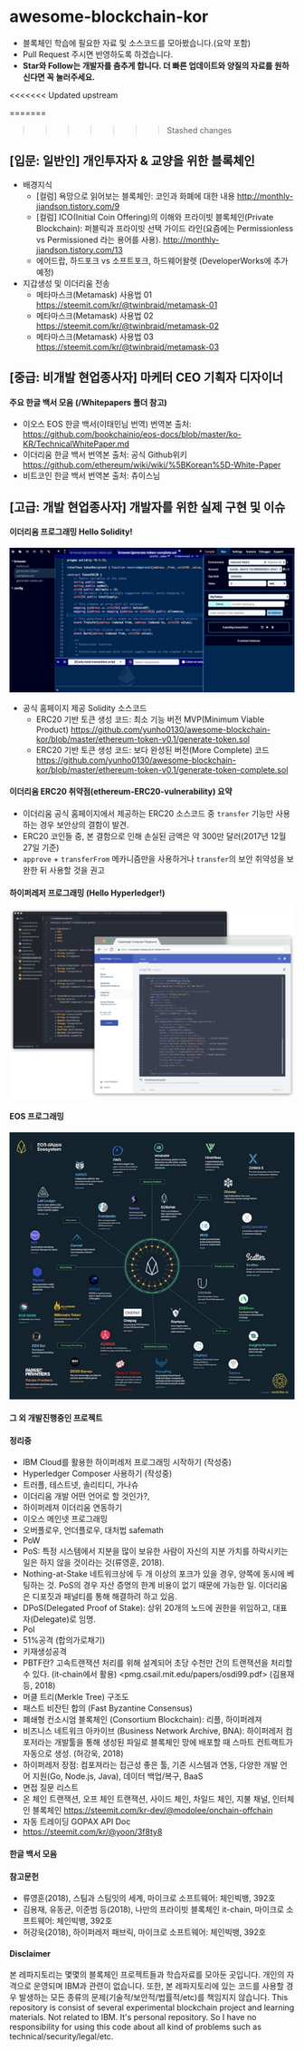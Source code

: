 # awesome-blockchain-kor
- 블록체인 학습에 필요한 자료 및 소스코드를 모아봤습니다.(요약 포함) 
- Pull Request 주시면 반영하도록 하겠습니다.
- **Star와 Follow는 개발자를 춤추게 합니다. 더 빠른 업데이트와 양질의 자료를 원하신다면 꼭 눌러주세요.**

<<<<<<< Updated upstream

=======
>>>>>>> Stashed changes
## [입문: 일반인] 개인투자자 & 교양을 위한 블록체인
- 배경지식  
    - [컬럼] 욕망으로 읽어보는 블록체인: 코인과 화폐에 대한 내용 <http://monthly-jiandson.tistory.com/9>  
    - [컬럼] ICO(Initial Coin Offering)의 이해와 프라이빗 블록체인(Private Blockchain): 퍼블릭과 프라이빗 선택 가이드 라인(요즘에는 Permissionless vs Permissioned 라는 용어를 사용). <http://monthly-jiandson.tistory.com/13>
    - 에어드랍, 하드포크 vs 소프트포크, 하드웨어왈렛 (DeveloperWorks에 추가예정)
- 지갑생성 및 이더리움 전송
    - 메타마스크(Metamask) 사용법 01 <https://steemit.com/kr/@twinbraid/metamask-01>  
    - 메타마스크(Metamask) 사용법 02 <https://steemit.com/kr/@twinbraid/metamask-02>  
    - 메타마스크(Metamask) 사용법 03 <https://steemit.com/kr/@twinbraid/metamask-03>  

## [중급: 비개발 현업종사자] 마케터 CEO 기획자 디자이너


#### 주요 한글 백서 모음 (/Whitepapers 폴더 참고) 
- 이오스 EOS 한글 백서(이태민님 번역) 번역본 출처: <https://github.com/bookchainio/eos-docs/blob/master/ko-KR/TechnicalWhitePaper.md> 
- 이더리움 한글 백서 번역본 출처: 공식 Github위키 <https://github.com/ethereum/wiki/wiki/%5BKorean%5D-White-Paper>
- 비트코인 한글 백서 번역본 출처: 츄이스님 

## [고급: 개발 현업종사자] 개발자를 위한 실제 구현 및 이슈 <a id="고급"></a>

#### 이더리움 프로그래밍 Hello Solidity!
![](media/15282674796425.jpg)

- 공식 홈페이지 제공 Solidity 소스코드  
    - ERC20 기반 토큰 생성 코드: 최소 기능 버전 MVP(Minimum Viable Product) <https://github.com/yunho0130/awesome-blockchain-kor/blob/master/ethereum-token-v0.1/generate-token.sol>
    - ERC20 기반 토큰 생성 코드: 보다 완성된 버전(More Complete) 코드 <https://github.com/yunho0130/awesome-blockchain-kor/blob/master/ethereum-token-v0.1/generate-token-complete.sol>

#### 이더리움 ERC20 취약점(ethereum-ERC20-vulnerability) 요약
- 이더리움 공식 홈페이지에서 제공하는 ERC20 소스코드 중 `transfer` 기능만 사용하는 경우 보안상의 결함이 발견. 
- ERC20 코인들 중, 본 결함으로 인해 손실된 금액은 약 300만 달러(2017년 12월 27일 기준)
- `approve` + `transferFrom` 메카니즘만을 사용하거나 `transfer`의 보안 취약성을 보완한 뒤 사용할 것을 권고

#### 하이퍼레저 프로그래밍 (Hello Hyperledger!)
![](media/15282706026711.png)

#### EOS 프로그래밍 
![](media/15286777738059.jpg)

#### 그 외 개발진행중인 프로젝트

#### 정리중 
- IBM Cloud를 활용한 하이퍼레저 프로그래밍 시작하기 (작성중)
- Hyperledger Composer 사용하기 (작성중) 
- 트러플, 테스트넷, 솔리티디, 가나슈
- 이더리움 개발 어떤 언어로 할 것인가?, 
- 하이퍼레져 이더리움 연동하기
- 이오스 메인넷 프로그래밍
- 오버플로우, 언더플로우, 대처법 safemath
- PoW
- PoS: 특정 시스템에서 지분을 많이 보유한 사람이 자신의 지분 가치를 하락시키는 일은 하지 않을 것이라는 것(류영훈, 2018).
- Nothing-at-Stake 네트워크상에 두 개 이상의 포크가 있을 경우, 양쪽에 동시에 베팅하는 것. PoS의 경우 자산 증명의 한계 비용이 없기 때문에 가능한 일. 이더리움은 디포짓과 패널티를 통해 해결하려 하고 있음.
- DPoS(Delegated Proof of Stake): 상위 20개의 노드에 권한을 위임하고, 대표자(Delegate)로 임명. 
- PoI
- 51%공격 (합의가로채기) 
- 키재생성공격
- PBTF란? 고속트랜잭션 처리를 위해 설계되어 초당 수천만 건의 트랜잭션을 처리할 수 있다. (it-chain에서 활용) <pmg.csail.mit.edu/papers/osdi99.pdf> (김용재 등, 2018)
- 머클 트리(Merkle Tree) 구조도
- 패스트 비잔틴 합의 (Fast Byzantine Consensus) 
- 폐쇄형 컨소시엄 블록체인 (Consortium Blockchain): 리플, 하이퍼레져
- 비즈니스 네트워크 아카이브 (Business Network Archive, BNA): 하이퍼레저 컴포저라는 개발툴을 통해 생성된 파일로 블록체인 망에 배포할 때 스마트 컨트랙트가 자동으로 생성. (허강욱, 2018) 
- 하이퍼레저 장점: 컴포져라는 접근성 좋은 툴, 기존 시스템과 연동, 다양한 개발 언어 지원(Go, Node.js, Java), 데이터 백업/복구, BaaS
- 면접 질문 리스트 
- 온 체인 트랜잭션, 오프 체인 트랜잭션, 사이드 체인, 차일드 체인, 지불 채널, 인터체인
블록체인 <https://steemit.com/kr-dev/@modolee/onchain-offchain>
- 자동 트레이딩 GOPAX API Doc 
- https://steemit.com/kr/@yoon/3f8ty8

#### 한글 백서 모음

#### 참고문헌
- 류영훈(2018), 스팀과 스팀잇의 세계, 마이크로 소프트웨어: 체인빅뱅, 392호
- 김용재, 유동균, 이준범 등(2018), 나만의 프라이빗 블록체인 it-chain, 마이크로 소프트웨어: 체인빅뱅, 392호
- 허강욱(2018), 하이퍼레저 패브릭, 마이크로 소프트웨어: 체인빅뱅, 392호


#### Disclaimer
본 레파지토리는 몇몇의 블록체인 프로젝트들과 학습자료를 모아둔 곳입니다. 개인의 자격으로 운영되며 IBM과 관련이 없습니다. 또한, 본 레파지토리에 있는 코드를 사용할 경우 발생하는 모든 종류의  문제(기술적/보안적/법률적/etc)를 책임지지 않습니다. This repository is consist of several experimental blockchain project and learning materials. Not related to IBM. It's personal repository. So I have no responsibility for using this code about all kind of problems such as technical/security/legal/etc. 

